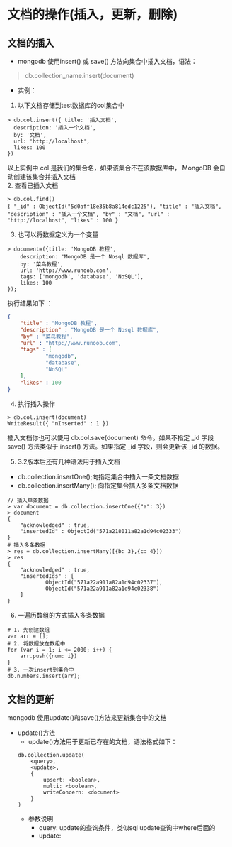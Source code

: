 # 文档的操作(插入，更新，删除)  

## 文档的插入  

- mongodb 使用insert() 或 save() 方法向集合中插入文档，语法：
> db.collection_name.insert(document)     
- 实例： 
1. 以下文档存储到test数据库的col集合中  
```
> db.col.insert({ title: '插入文档',
  description: '插入一个文档',
  by: '文档',
  url: 'http://localhost',
  likes: 100
})
``` 
以上实例中 col 是我们的集合名，如果该集合不在该数据库中， MongoDB 会自动创建该集合并插入文档   
2. 查看已插入文档  
```
> db.col.find() 
{ "_id" : ObjectId("5d0aff18e35b8a814edc1225"), "title" : "插入文档", "description" : "插入一个文档", "by" : "文档", "url" : "http://localhost", "likes" : 100 }
```
3. 也可以将数据定义为一个变量   
```
> document=({title: 'MongoDB 教程', 
    description: 'MongoDB 是一个 Nosql 数据库',
    by: '菜鸟教程',
    url: 'http://www.runoob.com',
    tags: ['mongodb', 'database', 'NoSQL'],
    likes: 100
});
```  
执行结果如下 ：   
```json
{
    "title" : "MongoDB 教程",
    "description" : "MongoDB 是一个 Nosql 数据库",
    "by" : "菜鸟教程",
    "url" : "http://www.runoob.com",
    "tags" : [
            "mongodb",
            "database",
            "NoSQL"
    ],
    "likes" : 100
}
```
4. 执行插入操作 
```
> db.col.insert(document)
WriteResult({ "nInserted" : 1 })
```  
插入文档你也可以使用 db.col.save(document) 命令。如果不指定 _id 字段 save() 方法类似于 insert() 方法。如果指定 _id 字段，则会更新该 _id 的数据。   

5. 3.2版本后还有几种语法用于插入文档  
- db.collection.insertOne();向指定集合中插入一条文档数据
- db.collection.insertMany(); 向指定集合插入多条文档数据
```
// 插入单条数据
> var document = db.collection.insertOne({"a": 3})
> document
{
    "acknowledged" : true,
    "insertedId" : ObjectId("571a218011a82a1d94c02333")
}
# 插入多条数据
> res = db.collection.insertMany([{b: 3},{c: 4}])
> res 
{
    "acknowledged" : true,
    "insertedIds" : [
            ObjectId("571a22a911a82a1d94c02337"),
            ObjectId("571a22a911a82a1d94c02338")
    ]
}
```  
6. 一遍历数组的方式插入多条数据   
```
# 1. 先创建数组
var arr = [];
# 2. 将数据放在数组中
for (var i = 1; i <= 2000; i++) {
    arr.push({num: i})
}
# 3. 一次insert到集合中
db.numbers.insert(arr);
``` 

## 文档的更新 
mongodb 使用update()和save()方法来更新集合中的文档 
- update()方法 
  + update()方法用于更新已存在的文档，语法格式如下：   
  ```
  db.collection.update(
      <query>,
      <update>,
      {
          upsert: <boolean>,
          multi: <boolean>,
          writeConcern: <document>
      }
  )
  ```  
  + 参数说明 
    * query: update的查询条件，类似sql update查询中where后面的  
    * update: 

